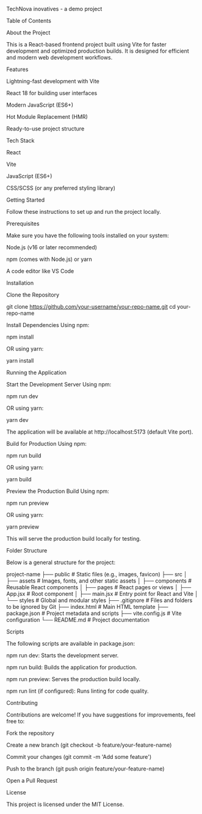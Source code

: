 TechNova inovatives - a demo project

Table of Contents

About the Project

This is a React-based frontend project built using Vite for faster development and optimized production builds. It is designed for efficient and modern web development workflows.

Features

Lightning-fast development with Vite

React 18 for building user interfaces

Modern JavaScript (ES6+)

Hot Module Replacement (HMR)

Ready-to-use project structure

Tech Stack

React

Vite

JavaScript (ES6+)

CSS/SCSS (or any preferred styling library)

Getting Started

Follow these instructions to set up and run the project locally.

Prerequisites

Make sure you have the following tools installed on your system:

Node.js (v16 or later recommended)

npm (comes with Node.js) or yarn

A code editor like VS Code

Installation

Clone the Repository

git clone https://github.com/your-username/your-repo-name.git
cd your-repo-name

Install Dependencies
Using npm:

npm install

OR using yarn:

yarn install

Running the Application

Start the Development Server
Using npm:

npm run dev

OR using yarn:

yarn dev

The application will be available at http://localhost:5173 (default Vite port).

Build for Production
Using npm:

npm run build

OR using yarn:

yarn build

Preview the Production Build
Using npm:

npm run preview

OR using yarn:

yarn preview

This will serve the production build locally for testing.

Folder Structure

Below is a general structure for the project:

project-name
├── public             # Static files (e.g., images, favicon)
├── src
│   ├── assets         # Images, fonts, and other static assets
│   ├── components     # Reusable React components
│   ├── pages          # React pages or views
│   ├── App.jsx        # Root component
│   ├── main.jsx       # Entry point for React and Vite
│   └── styles         # Global and modular styles
├── .gitignore         # Files and folders to be ignored by Git
├── index.html         # Main HTML template
├── package.json       # Project metadata and scripts
├── vite.config.js     # Vite configuration
└── README.md          # Project documentation

Scripts

The following scripts are available in package.json:

npm run dev: Starts the development server.

npm run build: Builds the application for production.

npm run preview: Serves the production build locally.

npm run lint (if configured): Runs linting for code quality.

Contributing

Contributions are welcome! If you have suggestions for improvements, feel free to:

Fork the repository

Create a new branch (git checkout -b feature/your-feature-name)

Commit your changes (git commit -m 'Add some feature')

Push to the branch (git push origin feature/your-feature-name)

Open a Pull Request

License

This project is licensed under the MIT License.

